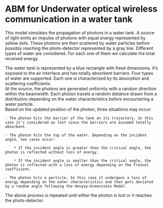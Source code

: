# ABM for Underwater optical wireless communication in a water tank

This model simulates the propagation of photons in a water tank. A source of light emits an impulse of photons with equal energy represented by yellow dots. These photons are then scattered by water particles before possibly reaching the photo-detector represented by a gray line. Different types of water are considered. For each one of them we calculate the total received energy.

The water tank is represented by a blue rectangle with fixed dimensions. It’s exposed to the air interface and has totally absorbent barriers. Four types of water are supported. Each one is characterized by its absorption and scattering coefficients. <br />
At the source, the photons are generated uniformly with a random direction within the beamwidth. Each photon travels a random distance drawn from a distribution depending on the water characteristics before encountering a water particle. <br />
Based on the updated position of the photon, three situations may occur: 

	- The photon hits the barrier of the tank on its trajectory. In this case it’s considered as lost since the barriers are assumed totally absorbent. 
	
	- The photon hits the top of the water. Depending on the incident angle, two cases occur: 
	
		* If the incident angle is greater than the critical angle, the photon is reflected without loss of energy. 
		
		* If the incident angle is smaller than the critical angle, the photon is reflected with a loss of energy depending on the Fresnel coefficient. 
		
	- The photon hits a particle. In this case it undergoes a loss of energy depending on the water characteristics and then gets deviated by a random angle following the Henyey–Greenstein Model. 
	
The above process is repeated until either the photon is lost or it reaches the photo-detector. <br />